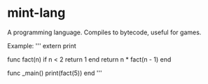 # mint-lang
A programming language. Compiles to bytecode, useful for games.

Example:
'''
extern print

func fact(n)
	if n < 2 return 1 end
	return n * fact(n - 1)
end

func _main()
	print(fact(5))
end
'''
